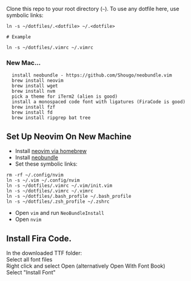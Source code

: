 Clone this repo to your root directory (`~`). To use any dotfile here, use
symbolic links:

```shell
ln -s ~/dotfiles/.<dotfile> ~/.<dotfile>

# Example

ln -s ~/dotfiles/.vimrc ~/.vimrc
```

### New Mac...

```
  install neobundle - https://github.com/Shougo/neobundle.vim
  brew install neovim
  brew install wget
  brew install nvm
  pick a theme for iTerm2 (alien is good)
  install a monospaced code font with ligatures (FiraCode is good)
  brew install fzf
  brew install fd
  brew install ripgrep bat tree
```
## Set Up Neovim On New Machine

* Install [neovim via
  homebrew](https://github.com/neovim/homebrew-neovim#troubleshooting)
* Install [neobundle](https://github.com/Shougo/neobundle.vim)
* Set these symbolic links:

```shell
rm -rf ~/.config/nvim
ln -s ~/.vim ~/.config/nvim
ln -s ~/dotfiles/.vimrc ~/.vim/init.vim
ln -s ~/dotfiles/.vimrc ~/.vimrc
ln -s ~/dotfiles/.bash_profile ~/.bash_profile
ln -s ~/dotfiles/.zsh_profile ~/.zshrc 

```
* Open `vim` and run `NeoBundleInstall`
* Open `nvim`


## Install Fira Code.
In the downloaded TTF folder:  
Select all font files  
Right click and select Open (alternatively Open With Font Book)  
Select "Install Font"  
